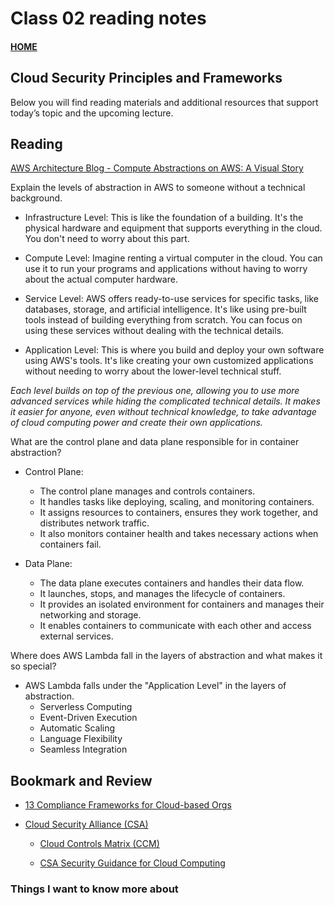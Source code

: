# Class 02 reading notes

#### [HOME](https://cesarderio.github.io/reading-notes/)

## Cloud Security Principles and Frameworks

Below you will find reading materials and additional resources that support today’s topic and the upcoming lecture.

## Reading

[AWS Architecture Blog - Compute Abstractions on AWS: A Visual Story](https://aws.amazon.com/blogs/architecture/compute-abstractions-on-aws-a-visual-story/)

Explain the levels of abstraction in AWS to someone without a technical background.

* Infrastructure Level: This is like the foundation of a building. It's the physical hardware and equipment that supports everything in the cloud. You don't need to worry about this part.

* Compute Level: Imagine renting a virtual computer in the cloud. You can use it to run your programs and applications without having to worry about the actual computer hardware.

* Service Level: AWS offers ready-to-use services for specific tasks, like databases, storage, and artificial intelligence. It's like using pre-built tools instead of building everything from scratch. You can focus on using these services without dealing with the technical details.

* Application Level: This is where you build and deploy your own software using AWS's tools. It's like creating your own customized applications without needing to worry about the lower-level technical stuff.

*Each level builds on top of the previous one, allowing you to use more advanced services while hiding the complicated technical details. It makes it easier for anyone, even without technical knowledge, to take advantage of cloud computing power and create their own applications.*

What are the control plane and data plane responsible for in container abstraction?

* Control Plane:
  * The control plane manages and controls containers.
  * It handles tasks like deploying, scaling, and monitoring containers.
  * It assigns resources to containers, ensures they work together, and distributes network traffic.
  * It also monitors container health and takes necessary actions when containers fail.

* Data Plane:
  * The data plane executes containers and handles their data flow.
  * It launches, stops, and manages the lifecycle of containers.
  * It provides an isolated environment for containers and manages their networking and storage.
  * It enables containers to communicate with each other and access external services.

Where does AWS Lambda fall in the layers of abstraction and what makes it so special?

* AWS Lambda falls under the "Application Level" in the layers of abstraction.
  * Serverless Computing
  * Event-Driven Execution
  * Automatic Scaling
  * Language Flexibility
  * Seamless Integration

## Bookmark and Review

* [13 Compliance Frameworks for Cloud-based Orgs](https://www.horangi.com/blog/13-compliance-frameworks-for-cloud-based-organizations)

* [Cloud Security Alliance (CSA)](https://cloudsecurityalliance.org/)

  * [Cloud Controls Matrix (CCM)](https://cloudsecurityalliance.org/research/cloud-controls-matrix/)

  * [CSA Security Guidance for Cloud Computing](https://cloudsecurityalliance.org/research/guidance/)

### Things I want to know more about
